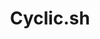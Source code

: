 ---
codehost: https://github.com/cyclic-software
logohandle: cyclicsh
sort: cyclicsh
title: Cyclic.sh
twitter: https://x.com/cyclicsoftware
website: https://www.cyclic.sh/
---